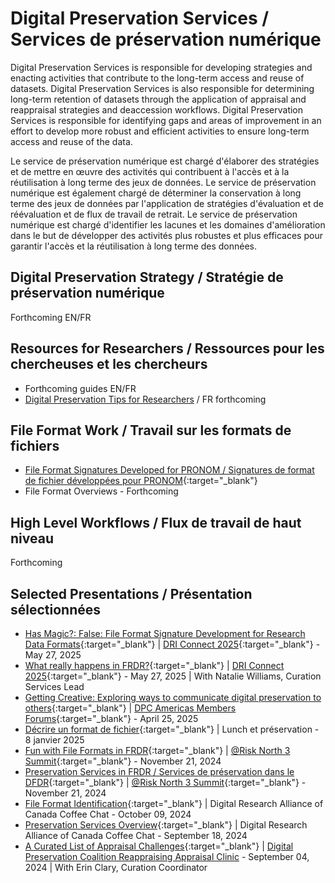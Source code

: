 # Digital Preservation Services / Services de préservation numérique
Digital Preservation Services is responsible for developing strategies and enacting activities that contribute to the long-term access and reuse of datasets. Digital Preservation Services is also responsible for determining long-term retention of datasets through the application of appraisal and reappraisal strategies and deaccession workflows. Digital Preservation Services is responsible for identifying gaps and areas of improvement in an effort to develop more robust and efficient activities to ensure long-term access and reuse of the data.

Le service de préservation numérique est chargé d'élaborer des stratégies et de mettre en œuvre des activités qui contribuent à l'accès et à la réutilisation à long terme des jeux de données. Le service de préservation numérique est également chargé de déterminer la conservation à long terme des jeux de données par l'application de stratégies d'évaluation et de réévaluation et de flux de travail de retrait. Le service de préservation numérique est chargé d'identifier les lacunes et les domaines d'amélioration dans le but de développer des activités plus robustes et plus efficaces pour garantir l'accès et la réutilisation à long terme des données.

## Digital Preservation Strategy / Stratégie de préservation numérique
Forthcoming EN/FR

## Resources for Researchers / Ressources pour les chercheuses et les chercheurs
- Forthcoming guides EN/FR
- [Digital Preservation Tips for Researchers](https://drive.google.com/file/d/14uEKodr1PcLUypmS97PGhgMO3Ms1v2xd/view?usp=sharing?target=_blank) / FR forthcoming

## File Format Work / Travail sur les formats de fichiers
- [File Format Signatures Developed for PRONOM / Signatures de format de fichier développées pour PRONOM](https://drive.google.com/drive/folders/1ZHI51Nnb_yAqfIatL7rdSqwHTUGLkSJk?usp=drive_link){:target="_blank"} 
- File Format Overviews - Forthcoming

## High Level Workflows / Flux de travail de haut niveau
Forthcoming

## Selected Presentations / Présentation sélectionnées
- [Has Magic?: False: File Format Signature Development for Research Data Formats](https://drive.google.com/file/d/1OdeyDnRl5rcDpa15mAym21xqVdP7t5aa/view?usp=sharing){:target="_blank"} | [DRI Connect 2025](https://driconnect.alliancecan.ca/){:target="_blank"} - May 27, 2025
- [What really happens in FRDR?](https://drive.google.com/file/d/16nky28LH6yl7IqZWdPTZTBMUXN5Bwe-G/view?usp=sharing){:target="_blank"} | [DRI Connect 2025](https://driconnect.alliancecan.ca/){:target="_blank"} - May 27, 2025 | With Natalie Williams, Curation Services Lead
- [Getting Creative: Exploring ways to communicate digital preservation to others](https://drive.google.com/file/d/1s-vB1FUZnn3V48H_xvUF-Ev2w1t84zpc/view?usp=sharing){:target="_blank"} | [DPC Americas Members Forums](https://www.dpconline.org/events/eventdetail/465/-/dpc-members-forum-and-networking-event-americas){:target="_blank"} - April 25, 2025
- [Décrire un format de fichier](https://drive.google.com/file/d/14qc3ys93W9aC8s8cfzqD4CakL4ZWPmTK/view?usp=drive_link){:target="_blank"} | Lunch et préservation - 8 janvier 2025
- [Fun with File Formats in FRDR](https://drive.google.com/file/d/1XlD9s58tmgqJHAhjLz9zd8ae5lQqUTD5/view?usp=sharing){:target="_blank"} | [@Risk North 3 Summit](https://www.carl-abrc.ca/mini-site-page/risk-north-3-safeguarding-the-canadian-digital-record/){:target="_blank"} - November 21, 2024
- [Preservation Services in FRDR / Services de préservation dans le DFDR](https://drive.google.com/file/d/1hQVD_-Dv5Wmsm-XqAQ2yNsaijaMLVj_z/view?usp=sharing){:target="_blank"} | [@Risk North 3 Summit](https://www.carl-abrc.ca/mini-site-page/risk-north-3-safeguarding-the-canadian-digital-record/){:target="_blank"} - November 21, 2024
- [File Format Identification](https://drive.google.com/file/d/1erJT344W_39mkRKE6kw_zENqaynI7P26/view?usp=drive_link){:target="_blank"} | Digital Research Alliance of Canada Coffee Chat - October 09, 2024
- [Preservation Services Overview](https://drive.google.com/file/d/1wkrr1CHbThCkCOY4ODrF2jhXOlWvP3M1/view?usp=drive_link){:target="_blank"} | Digital Research Alliance of Canada Coffee Chat - September 18, 2024 
- [A Curated List of Appraisal Challenges](https://drive.google.com/file/d/14dmBPRjMKPIKJWieYB4CTXNw0E0kE6P7/view?usp=sharing){:target="_blank"} | [Digital Preservation Coalition Reappraising Appraisal Clinic](https://www.dpconline.org/events/eventdetail/360/-/-) - September 04, 2024 | With Erin Clary, Curation Coordinator
